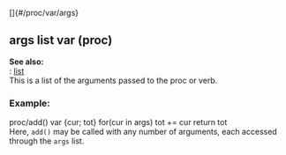 []{#/proc/var/args}    
## args list var (proc)    
**See also:**    
:   [list](ref/list)    
This is a list of the arguments passed to the proc or verb.    
### Example:    
proc/add() var {cur; tot} for(cur in args) tot += cur return tot    
Here, `add()` may be called with any number of arguments, each accessed    
through the `args` list.  